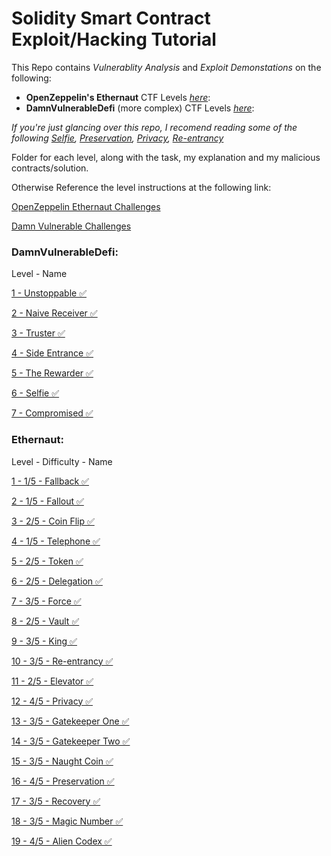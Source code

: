 # Solidity Smart Contract Exploit/Hacking Tutorial
This Repo contains *Vulnerablity Analysis* and *Exploit Demonstations* on the following:
- **OpenZeppelin's Ethernaut** CTF Levels [*here*](https://github.com/CharlieJRBenson/Smart-Contract-Hacking#ethernaut):
- **DamnVulnerableDefi** (more complex) CTF Levels [*here*](https://github.com/CharlieJRBenson/Smart-Contract-Hacking#damnvulnerabledefi):

*If you're just glancing over this repo, I recomend reading some of the following [Selfie](https://github.com/CharlieJRBenson/SmartContractHacking/tree/main/DamnVulnerableDefi/Selfie), [Preservation](https://github.com/CharlieJRBenson/SmartContractHacking/tree/main/Ethernaut/Preservation), [Privacy](https://github.com/CharlieJRBenson/SmartContractHacking/tree/main/Ethernaut/Privacy), [Re-entrancy](https://github.com/CharlieJRBenson/SmartContractHacking/tree/main/Ethernaut/Re-entrancy)*

Folder for each level, along with the task, my explanation and my malicious contracts/solution.

Otherwise Reference the level instructions at the following link:

[OpenZeppelin Ethernaut Challenges](https://ethernaut.openzeppelin.com/)

[Damn Vulnerable Challenges](https://www.damnvulnerabledefi.xyz/)

### DamnVulnerableDefi:

Level - Name

[1 - Unstoppable ✅](https://github.com/CharlieJRBenson/SmartContractHacking/tree/main/DamnVulnerableDefi/Unstoppable)

[2 - Naive Receiver ✅](https://github.com/CharlieJRBenson/SmartContractHacking/tree/main/DamnVulnerableDefi/NaiveReceiver)

[3 - Truster ✅](https://github.com/CharlieJRBenson/SmartContractHacking/tree/main/DamnVulnerableDefi/Truster)

[4 - Side Entrance ✅](https://github.com/CharlieJRBenson/SmartContractHacking/tree/main/DamnVulnerableDefi/SideEntrance)

[5 - The Rewarder ✅](https://github.com/CharlieJRBenson/SmartContractHacking/tree/main/DamnVulnerableDefi/TheRewarder)

[6 - Selfie ✅](https://github.com/CharlieJRBenson/SmartContractHacking/tree/main/DamnVulnerableDefi/Selfie)

[7 - Compromised ✅](https://github.com/CharlieJRBenson/SmartContractHacking/tree/main/DamnVulnerableDefi/Compromised)

### Ethernaut:

Level - Difficulty - Name

[1 - 1/5 - Fallback ✅](https://github.com/CharlieJRBenson/SmartContractHacking/tree/main/Ethernaut/Fallback)

[2 - 1/5 - Fallout ✅](https://github.com/CharlieJRBenson/SmartContractHacking/tree/main/Ethernaut/Fallout)

[3 - 2/5 - Coin Flip ✅](https://github.com/CharlieJRBenson/SmartContractHacking/tree/main/Ethernaut/CoinFlip)

[4 - 1/5 - Telephone ✅](https://github.com/CharlieJRBenson/SmartContractHacking/tree/main/Ethernaut/Telephone)

[5 - 2/5 - Token ✅](https://github.com/CharlieJRBenson/SmartContractHacking/tree/main/Ethernaut/Token)

[6 - 2/5 - Delegation ✅](https://github.com/CharlieJRBenson/SmartContractHacking/tree/main/Ethernaut/Delegation)

[7 - 3/5 - Force ✅](https://github.com/CharlieJRBenson/SmartContractHacking/tree/main/Ethernaut/Force)

[8 - 2/5 - Vault ✅](https://github.com/CharlieJRBenson/SmartContractHacking/tree/main/Ethernaut/Vault)

[9 - 3/5 - King ✅](https://github.com/CharlieJRBenson/SmartContractHacking/tree/main/Ethernaut/King)

[10 - 3/5 - Re-entrancy ✅](https://github.com/CharlieJRBenson/SmartContractHacking/tree/main/Ethernaut/Re-entrancy)

[11 - 2/5 - Elevator ✅](https://github.com/CharlieJRBenson/SmartContractHacking/tree/main/Ethernaut/Elevator)

[12 - 4/5 - Privacy ✅](https://github.com/CharlieJRBenson/SmartContractHacking/tree/main/Ethernaut/Privacy)

[13 - 3/5 - Gatekeeper One ✅](https://github.com/CharlieJRBenson/SmartContractHacking/tree/main/Ethernaut/GatekeeperOne)

[14 - 3/5 - Gatekeeper Two ✅](https://github.com/CharlieJRBenson/Smart-Contract-Hacking/tree/main/Ethernaut/GatekeeperTwo)

[15 - 3/5 - Naught Coin ✅](https://github.com/CharlieJRBenson/SmartContractHacking/tree/main/Ethernaut/NaughtCoin)

[16 - 4/5 - Preservation ✅](https://github.com/CharlieJRBenson/SmartContractHacking/tree/main/Ethernaut/Preservation)

[17 - 3/5 - Recovery ✅](https://github.com/CharlieJRBenson/SmartContractHacking/tree/main/Ethernaut/Recovery)

[18 - 3/5 - Magic Number ✅](https://github.com/CharlieJRBenson/SmartContractHacking/tree/main/Ethernaut/MagicNumber)

[19 - 4/5 - Alien Codex ✅](https://github.com/CharlieJRBenson/SmartContractHacking/tree/main/Ethernaut/AlienCodex)



